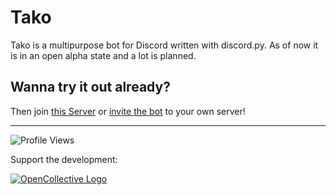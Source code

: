 # Tako
Tako is a multipurpose bot for Discord written with discord.py. As of now it is in an open alpha state and a lot is planned. 

## Wanna try it out already?
Then join [this Server](https://discord.gg/dfmXNTmzyp) or [invite the bot](https://discord.com/oauth2/authorize?client_id=878366398269771847&permissions=8&scope=applications.commands%20bot) to your own server!

<hr>

![Profile Views](https://komarev.com/ghpvc/?username=kayano-bot&color=grey&style=flat-square)

Support the development:

[![OpenCollective Logo](https://next-images.opencollective.com/_next/image?url=%2Fstatic%2Fimages%2Fopencollective-icon.png&w=48&q=100)](https://opencollective.com/tako)
